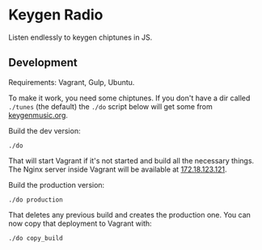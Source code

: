 # Keygen Radio

Listen endlessly to keygen chiptunes in JS.

## Development

Requirements: Vagrant, Gulp, Ubuntu.

To make it work, you need some chiptunes. If you don't have a dir called
`./tunes` (the default) the `./do` script below will get some from
[keygenmusic.org](http://keygenmusic.org).

Build the dev version:

    ./do

That will start Vagrant if it's not started and build all the necessary things.
The Nginx server inside Vagrant will be available at
[172.18.123.121](http://172.18.123.121).

Build the production version:

    ./do production

That deletes any previous build and creates the production one. You can now copy
that deployment to Vagrant with:

    ./do copy_build
